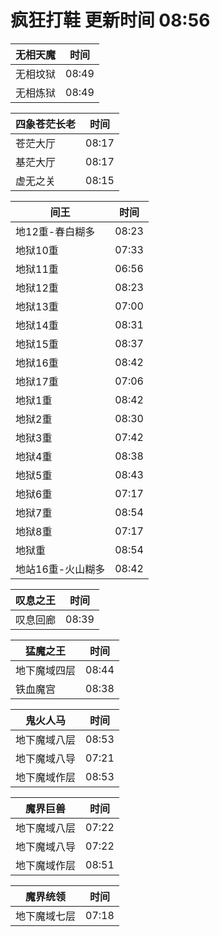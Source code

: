 # 疯狂打鞋 更新时间 08:56

| 无相天魔   | 时间    |
|--------|-------|
| 无相坟狱 | 08:49 |
| 无相炼狱 | 08:49 |

| 四象苍茫长老   | 时间    |
|--------|-------|
| 苍茫大厅 | 08:17 |
| 基茫大厅 | 08:17 |
| 虚无之关 | 08:15 |

| 间王   | 时间    |
|--------|-------|
| 地12重-春白糊多 | 08:23 |
| 地狱10重 | 07:33 |
| 地狱11重 | 06:56 |
| 地狱12重 | 08:23 |
| 地狱13重 | 07:00 |
| 地狱14重 | 08:31 |
| 地狱15重 | 08:37 |
| 地狱16重 | 08:42 |
| 地狱17重 | 07:06 |
| 地狱1重 | 08:42 |
| 地狱2重 | 08:30 |
| 地狱3重 | 07:42 |
| 地狱4重 | 08:38 |
| 地狱5重 | 08:43 |
| 地狱6重 | 07:17 |
| 地狱7重 | 08:54 |
| 地狱8重 | 07:17 |
| 地狱重 | 08:54 |
| 地站16重-火山糊多 | 08:42 |

| 叹息之王   | 时间    |
|--------|-------|
| 叹息回廊 | 08:39 |

| 猛魔之王   | 时间    |
|--------|-------|
| 地下魔域四层 | 08:44 |
| 铁血魔宫 | 08:38 |

| 鬼火人马   | 时间    |
|--------|-------|
| 地下魔域八层 | 08:53 |
| 地下魔域八导 | 07:21 |
| 地下魔域作层 | 08:53 |

| 魔界巨兽   | 时间    |
|--------|-------|
| 地下魔域八层 | 07:22 |
| 地下魔域八导 | 07:22 |
| 地下魔域作层 | 08:51 |

| 魔界统领   | 时间    |
|--------|-------|
| 地下魔域七层 | 07:18 |